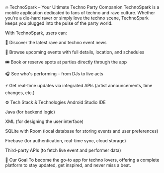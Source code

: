 🔥 TechnoSpark – Your Ultimate Techno Party Companion
TechnoSpark is a mobile application dedicated to fans of techno and rave culture. Whether you're a die-hard raver or simply love the techno scene, TechnoSpark keeps you plugged into the pulse of the party world.

With TechnoSpark, users can:

🎉 Discover the latest rave and techno event news

📅 Browse upcoming events with full details, location, and schedules

🎟️ Book or reserve spots at parties directly through the app

🎧 See who's performing – from DJs to live acts

⚡ Get real-time updates via integrated APIs (artist announcements, time changes, etc.)

⚙️ Tech Stack & Technologies
Android Studio IDE

Java (for backend logic)

XML (for designing the user interface)

SQLite with Room (local database for storing events and user preferences)

Firebase (for authentication, real-time sync, cloud storage)

Third-party APIs (to fetch live event and performer data)

🎯 Our Goal
To become the go-to app for techno lovers, offering a complete platform to stay updated, get inspired, and never miss a beat.
